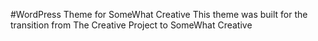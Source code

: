 #WordPress Theme for SomeWhat Creative
This theme was built for the transition from The Creative Project to SomeWhat Creative

